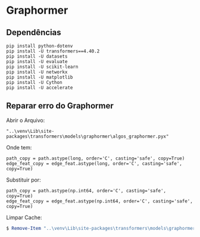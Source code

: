 # Graphormer

## Dependências

```
pip install python-dotenv
pip install -U transformers==4.40.2
pip install -U datasets 
pip install -U evaluate
pip install -U scikit-learn
pip install -U networkx
pip install -U matplotlib
pip install -U Cython
pip install -U accelerate
```

## Reparar erro do Graphormer

Abrir o Arquivo:

    "..\venv\Lib\site-packages\transformers\models\graphormer\algos_graphormer.pyx"

Onde tem:

    path_copy = path.astype(long, order='C', casting='safe', copy=True)
    edge_feat_copy = edge_feat.astype(long, order='C', casting='safe', copy=True)

Substituir por:

    path_copy = path.astype(np.int64, order='C', casting='safe', copy=True)
   	edge_feat_copy = edge_feat.astype(np.int64, order='C', casting='safe', copy=True)

Limpar Cache:

```powershell
$ Remove-Item "..\venv\Lib\site-packages\transformers\models\graphormer\__pycache__" -Recurse -Force
```